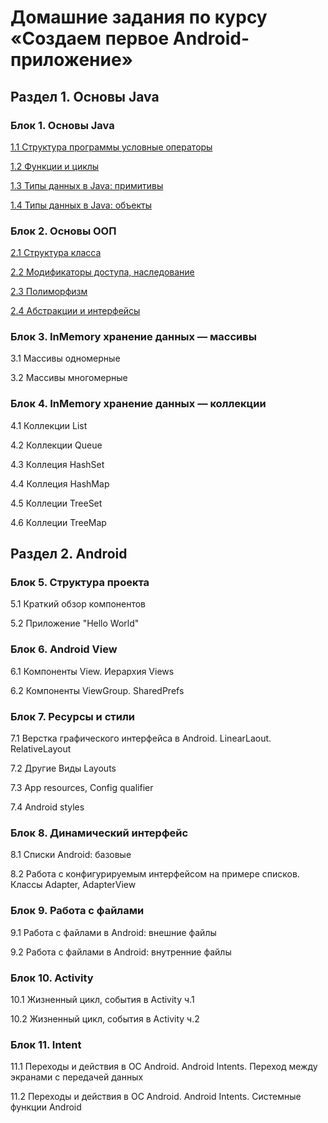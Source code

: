 # Домашние задания по курсу «Создаем первое Android-приложение»

## Раздел 1. Основы Java

### Блок 1. Основы Java

[1.1	Cтруктура программы условные операторы](./basic-syntax)

[1.2	Функции и циклы](./functions-cycles)

[1.3	Типы данных в Java: примитивы](./primitives)

[1.4	Типы данных в Java: объекты](./objects)

### Блок 2. Основы ООП

[2.1	Структура класса](./class-structure)

[2.2	Модификаторы доступа, наследование](./inheritance)	

[2.3	Полиморфизм](./polymorphism/)

[2.4	Абстракции и интерфейсы](./abstractions-interfaces/)

### Блок 3. InMemory хранение данных — массивы

3.1	Массивы одномерные

3.2	Массивы многомерные

### Блок 4. InMemory хранение данных — коллекции

4.1	Коллекции List

4.2	Коллекции Queue

4.3	Коллеция HashSet

4.4	Коллеция HashMap

4.5	Коллеции TreeSet

4.6	Коллеции TreeMap


## Раздел 2. Android

### Блок 5. Структура проекта

5.1	Краткий обзор компонентов

5.2	Приложение "Hello World"

### Блок 6. Android View

6.1	Компоненты View. Иерархия Views

6.2	Компоненты ViewGroup. SharedPrefs

### Блок 7. Ресурсы и стили

7.1	Верстка графического интерфейса в Android. LinearLaout. RelativeLayout

7.2	Другие Виды Layouts

7.3	App resources, Config qualifier

7.4	Android styles

### Блок 8. Динамический интерфейс

8.1	Списки Android: базовые

8.2	Работа с конфигурируемым интерфейсом на примере списков. Классы Adapter, AdapterView

### Блок 9. Работа с файлами

9.1	Работа с файлами в Android: внешние файлы

9.2	Работа с файлами в Android: внутренние файлы

### Блок 10. Activity

10.1	Жизненный цикл, события в Activity ч.1

10.2	Жизненный цикл, события в Activity ч.2

### Блок 11. Intent

11.1	Переходы и действия в ОС Android. Android Intents. Переход между экранами с передачей данных

11.2	Переходы и действия в ОС Android. Android Intents. Системные функции Android
